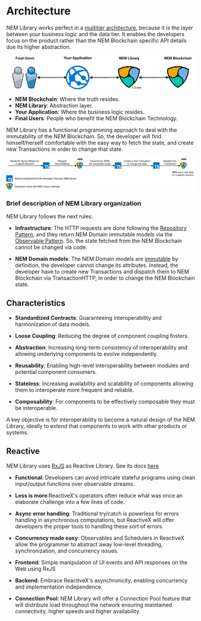 # Architecture

NEM Library works perfect in a [multitier architecture](https://en.wikipedia.org/wiki/Multitier_architecture), because 
it is the layer between your business logic and the data tier. It enables the developers focus on the product rather than the 
NEM Blockchain specific API details due its higher abstraction.

![Tiers](../img/nem-library-architecture.png)

- **NEM Blockchain**: Where the truth resides.
- **NEM Library**: Abstraction layer.
- **Your Application**: Where the business logic resides.
- **Final Users**: People who benefit the NEM Blockchain Technology.

NEM Library has a functional programming approach to deal with the immutability of the NEM Blockchain. So, the developer will find
himself/herself comfortable with the easy way to fetch the state, and create new Transactions in order to change that state.

![Functional](../img/nem-library-functional-approach.png)

### Brief description of NEM Library organization

NEM Library follows the next rules:

- **Infrastructure**: The HTTP requests are done following the [Repository Pattern](https://msdn.microsoft.com/en-us/library/ff649690.aspx), and they return NEM Domain immutable 
models via the [Observable Pattern](https://en.wikipedia.org/wiki/Observer_pattern). So, the state fetched from the NEM Blockchain cannot be changed via code. 

- **NEM Domain models**: The NEM Domain models are [immutable](https://en.wikipedia.org/wiki/Immutable_object) by definition, the developer cannot change its attributes. 
Instead, the developer have to create new Transactions and dispatch them to NEM Blockchain via TransactionHTTP, in order to change the NEM Blockchain state.

## Characteristics

- **Standardized Contracts**: Guaranteeing interoperability and harmonization of data models.

- **Loose Coupling**: Reducing the degree of component coupling fosters.

- **Abstraction**: Increasing long-term consistency of interoperability and allowing underlying components to evolve independently.

- **Reusability**: Enabling high-level interoperability between modules and potential component consumers.

- **Stateless**: Increasing availability and scalability of components allowing them to interoperate more frequent and reliable.

- **Composability**: For components to be effectively composable they must be interoperable.

A key objective is for interoperability to become a natural design of the NEM Library, 
ideally to extend that components to work with other products or systems.

## Reactive

NEM Library uses [RxJS](http://reactivex.io/) as Reactive Library. See its docs [here](http://reactivex.io/rxjs/)

- **Functional**: Developers can avoid intricate stateful programs using clean input/output functions over
observable streams.

- **Less is more**:ReactiveX's operators often reduce what was once an elaborate challenge into a few lines
of code.

- **Async error handling**: Traditional try/catch is powerless for errors handling in asynchronous computations, but
ReactiveX will offer developers the proper tools to handling these sort of errors.

- **Concurrency made easy**: Observables and Schedulers in ReactiveX allow the programmer to abstract away
low-level threading, synchronization, and concurrency issues.

- **Frontend**: Simple manipulation of UI events and API responses on the Web using RxJS

- **Backend**: Embrace ReactiveX's asynchronicity, enabling concurrency and implementation independence.

- **Connection Pool**: NEM Library will offer a Connection Pool feature that will distribute load throughout the
network ensuring maintained connectivity, higher speeds and higher availability.